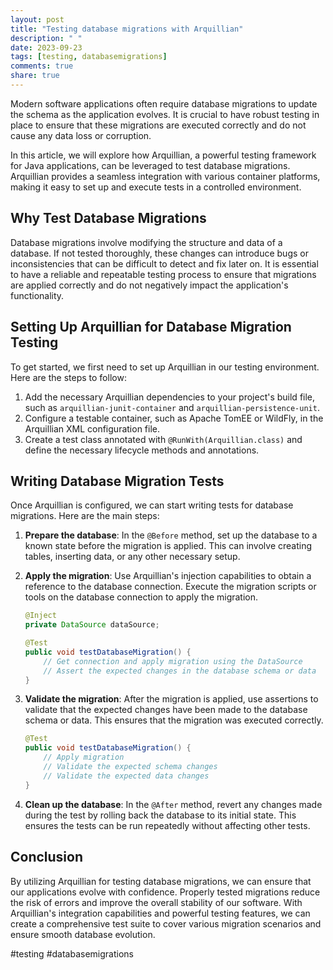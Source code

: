 ```yaml
---
layout: post
title: "Testing database migrations with Arquillian"
description: " "
date: 2023-09-23
tags: [testing, databasemigrations]
comments: true
share: true
---
```


Modern software applications often require database migrations to update the schema as the application evolves. It is crucial to have robust testing in place to ensure that these migrations are executed correctly and do not cause any data loss or corruption.

In this article, we will explore how Arquillian, a powerful testing framework for Java applications, can be leveraged to test database migrations. Arquillian provides a seamless integration with various container platforms, making it easy to set up and execute tests in a controlled environment.

## Why Test Database Migrations

Database migrations involve modifying the structure and data of a database. If not tested thoroughly, these changes can introduce bugs or inconsistencies that can be difficult to detect and fix later on. It is essential to have a reliable and repeatable testing process to ensure that migrations are applied correctly and do not negatively impact the application's functionality.

## Setting Up Arquillian for Database Migration Testing

To get started, we first need to set up Arquillian in our testing environment. Here are the steps to follow:

1. Add the necessary Arquillian dependencies to your project's build file, such as `arquillian-junit-container` and `arquillian-persistence-unit`.
2. Configure a testable container, such as Apache TomEE or WildFly, in the Arquillian XML configuration file.
3. Create a test class annotated with `@RunWith(Arquillian.class)` and define the necessary lifecycle methods and annotations.

## Writing Database Migration Tests

Once Arquillian is configured, we can start writing tests for database migrations. Here are the main steps:

1. **Prepare the database**: In the `@Before` method, set up the database to a known state before the migration is applied. This can involve creating tables, inserting data, or any other necessary setup.

2. **Apply the migration**: Use Arquillian's injection capabilities to obtain a reference to the database connection. Execute the migration scripts or tools on the database connection to apply the migration.

    ```java
    @Inject
    private DataSource dataSource;

    @Test
    public void testDatabaseMigration() {
        // Get connection and apply migration using the DataSource
        // Assert the expected changes in the database schema or data
    }
    ```

3. **Validate the migration**: After the migration is applied, use assertions to validate that the expected changes have been made to the database schema or data. This ensures that the migration was executed correctly.

    ```java
    @Test
    public void testDatabaseMigration() {
        // Apply migration
        // Validate the expected schema changes
        // Validate the expected data changes
    }
    ```

4. **Clean up the database**: In the `@After` method, revert any changes made during the test by rolling back the database to its initial state. This ensures the tests can be run repeatedly without affecting other tests.

## Conclusion

By utilizing Arquillian for testing database migrations, we can ensure that our applications evolve with confidence. Properly tested migrations reduce the risk of errors and improve the overall stability of our software. With Arquillian's integration capabilities and powerful testing features, we can create a comprehensive test suite to cover various migration scenarios and ensure smooth database evolution.

#testing #databasemigrations
